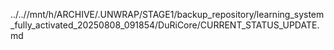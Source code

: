 ../..//mnt/h/ARCHIVE/.UNWRAP/STAGE1/backup_repository/learning_system_fully_activated_20250808_091854/DuRiCore/CURRENT_STATUS_UPDATE.md